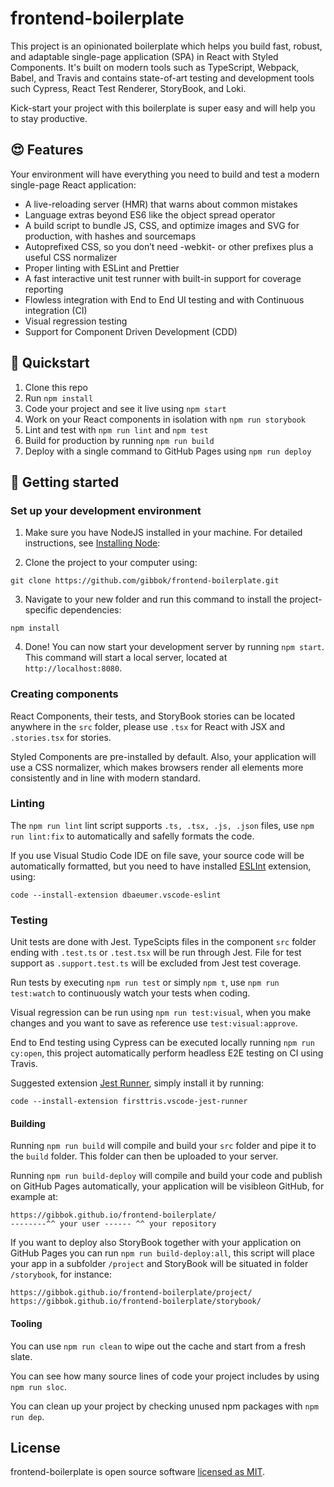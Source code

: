 # frontend-boilerplate

This project is an opinionated boilerplate which helps you build fast, robust, and adaptable single-page application (SPA) in React with Styled Components. It's built on modern tools such as TypeScript, Webpack, Babel, and Travis and contains state-of-art testing and development tools such Cypress, React Test Renderer, StoryBook, and Loki.

Kick-start your project with this boilerplate is super easy and will help you to stay productive.

## 😍 Features

Your environment will have everything you need to build and test a modern single-page React application:

- A live-reloading server (HMR) that warns about common mistakes
- Language extras beyond ES6 like the object spread operator
- A build script to bundle JS, CSS, and optimize images and SVG for production, with hashes and sourcemaps
- Autoprefixed CSS, so you don’t need -webkit- or other prefixes plus a useful CSS normalizer
- Proper linting with ESLint and Prettier
- A fast interactive unit test runner with built-in support for coverage reporting
- Flowless integration with End to End UI testing and with Continuous integration (CI)
- Visual regression testing
- Support for Component Driven Development (CDD)

## 🚀 Quickstart

1. Clone this repo
1. Run `npm install`
1. Code your project and see it live using `npm start`
1. Work on your React components in isolation with `npm run storybook`
1. Lint and test with `npm run lint` and `npm test`
1. Build for production by running `npm run build`
1. Deploy with a single command to GitHub Pages using `npm run deploy`

## 🌟 Getting started

### Set up your development environment

1. Make sure you have NodeJS installed in your machine. For detailed instructions, see [Installing Node](https://nodejs.org/en/download/package-manager/):

2. Clone the project to your computer using:

```shell
git clone https://github.com/gibbok/frontend-boilerplate.git
```

3. Navigate to your new folder and run this command to install the project-specific dependencies:

```shell
npm install
```

4. Done! You can now start your development server by running `npm start`. This command will start a local server, located at `http://localhost:8080`.

### Creating components

React Components, their tests, and StoryBook stories can be located anywhere in the `src` folder, please use `.tsx` for React with JSX and `.stories.tsx` for stories.

Styled Components are pre-installed by default. Also, your application will use a CSS normalizer, which makes browsers render all elements more consistently and in line with modern standard.

### Linting

The `npm run lint` lint script supports `.ts, .tsx, .js, .json` files, use `npm run lint:fix` to automatically and safelly formats the code.

If you use Visual Studio Code IDE on file save, your source code will be automatically formatted, but you need to have installed [ESLInt](https://marketplace.visualstudio.com/items?itemName=dbaeumer.vscode-eslint) extension, using:

```shell
code --install-extension dbaeumer.vscode-eslint
```

### Testing

Unit tests are done with Jest. TypeScipts files in the component `src` folder ending with `.test.ts` or `.test.tsx` will be run through Jest. File for test support as `.support.test.ts` will be excluded from Jest test coverage.

Run tests by executing `npm run test` or simply `npm t`, use `npm run test:watch` to continuously watch your tests when coding.

Visual regression can be run using `npm run test:visual`, when you make changes and you want to save as reference use `test:visual:approve`.

End to End testing using Cypress can be executed locally running `npm run cy:open`, this project automatically perform headless E2E testing on CI using Travis.

Suggested extension [Jest Runner](https://marketplace.visualstudio.com/items?itemName=firsttris.vscode-jest-runner), simply install it by running:

```shell
code --install-extension firsttris.vscode-jest-runner
```

#### Building

Running `npm run build` will compile and build your `src` folder and pipe it to the `build` folder. This folder can then be uploaded to your server.

Running `npm run build-deploy` will compile and build your code and publish on GitHub Pages automatically, your application will be visibleon GitHub, for example at:

```shell
https://gibbok.github.io/frontend-boilerplate/
--------^^ your user ------ ^^ your repository
```

If you want to deploy also StoryBook together with your application on GitHub Pages you can run `npm run build-deploy:all`, this script will place your app in a subfolder `/project` and StoryBook will be situated in folder `/storybook`, for instance:

```shell
https://gibbok.github.io/frontend-boilerplate/project/
https://gibbok.github.io/frontend-boilerplate/storybook/
```

#### Tooling

You can use `npm run clean` to wipe out the cache and start from a fresh slate.

You can see how many source lines of code your project includes by using `npm run sloc`.

You can clean up your project by checking unused npm packages with `npm run dep`.

## License

frontend-boilerplate is open source software [licensed as MIT](./LICENSE).
